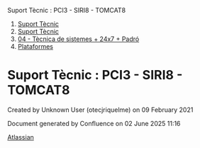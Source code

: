 Suport Tècnic : PCI3 - SIRI8 - TOMCAT8  

1.  [Suport Tècnic](index.html)
2.  [Suport Tècnic](13893782.html)
3.  [04 - Tècnica de sistemes + 24x7 + Padró](26313202.html)
4.  [Plataformes](Plataformes_41520520.html)

Suport Tècnic : PCI3 - SIRI8 - TOMCAT8
======================================

Created by Unknown User (otecjriquelme) on 09 February 2021

Document generated by Confluence on 02 June 2025 11:16

[Atlassian](http://www.atlassian.com/)